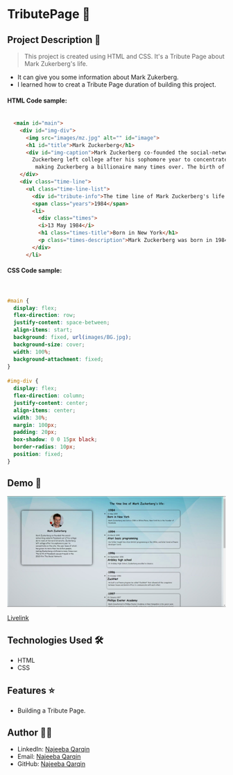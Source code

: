# TributePage 🚀

## Project Description 📝

> This project is created using HTML and CSS. It's a Tribute Page about Mark Zukerberg's life.


- It can give you some information about Mark Zukerberg.
- I learned how to creat a Tribute Page duration of building this project.

#### HTML Code sample:

```html

  <main id="main">
    <div id="img-div">
      <img src="images/mz.jpg" alt="" id="image">
      <h1 id="title">Mark Zuckerberg</h1>
      <div id="img-caption">Mark Zuckerberg co-founded the social-networking website Facebook out of his college dorm room at Harvard University.
        Zuckerberg left college after his sophomore year to concentrate on the site, the user base of which has grown to more than two billion people,
         making Zuckerberg a billionaire many times over. The birth of Facebook was portrayed in the 2010 film The Social Network.</div>
    </div>
    <div class="time-line">
      <ul class="time-line-list">
        <div id="tribute-info">The time line of Mark Zuckerberg's life:</div>
        <span class="years">1984</span>
        <li>
          <div class="times">
          <i>13 May 1984</i>
          <h1 class="times-title">Born in New York</h1>
          <p class="times-description">Mark Zuckerberg was born in 1984 in White Plains, New York He is the founder of Facebook.</p>
        </div>
      </li>
```

#### CSS Code sample:


```css


#main {
  display: flex;
  flex-direction: row;
  justify-content: space-between;
  align-items: start;
  background: fixed, url(images/BG.jpg);
  background-size: cover;
  width: 100%;
  background-attachment: fixed;
}

#img-div {
  display: flex;
  flex-direction: column;
  justify-content: center;
  align-items: center;
  width: 30%;
  margin: 100px;
  padding: 20px;
  box-shadow: 0 0 15px black;
  border-radius: 10px;
  position: fixed;
}

```


## Demo 📸


![Demo](/images/image.png)

[Livelink](https://najeeba-qarqin.github.io/TributePage/)


## Technologies Used 🛠️

- HTML
- CSS

## Features ⭐


- Building a Tribute Page.

## Author 👩‍💻


- LinkedIn: [Najeeba Qarqin](https://www.linkedin.com/in/najeeba-qarqin-5419502ab?utm_source=share&utm_campaign=share_via&utm_content=profile&utm_medium=android_app)
- Email: [Najeeba Qarqin](najeebaqarqin@gmail.com)
- GitHub: [Najeeba Qarqin](https://github.com/Najeeba-Qarqin)

